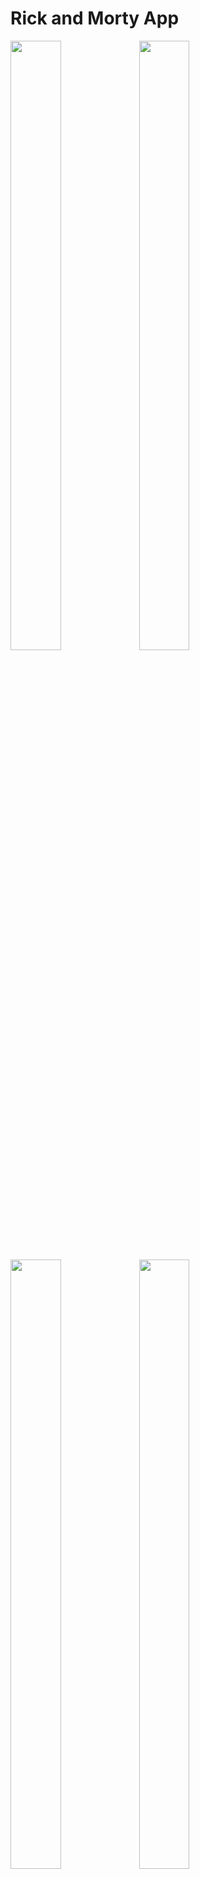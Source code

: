 # Rick and Morty App
<img src="https://user-images.githubusercontent.com/62809049/189987465-65de70f0-537a-4216-a0ad-3720d06bbdc0.png" width=40% height=50%>
<img src="https://user-images.githubusercontent.com/62809049/189987520-9bf53c9d-dfee-46aa-82c6-32730879116b.png" width=40% height=50%>
<img src="https://user-images.githubusercontent.com/62809049/189987547-9f4f35c4-cad4-451b-9845-4d93899517d8.png" width=40% height=50%>
<img src="https://user-images.githubusercontent.com/62809049/189987583-4827a96f-acbf-4237-bed5-f82d69c81132.png" width=40% height=50%>

